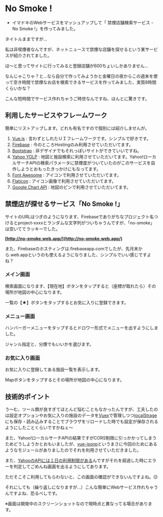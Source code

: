 # No Smoke !

- イマドキのWebサービスをマッシュアップして「 禁煙店舗検索サービス - No Smoke !」を作ってみました。

タイトルままですが...

私は非喫煙者なんですが、ネットニュースで禁煙な店舗を探せるという某サービスが紹介されてました。

ほ〜と思ってサイトに行ってみると登録店舗が600ちょいしかありません...

なんじゃこりゃ？と...なら自分で作ってみようかと金曜日の夜からこの週末を使って空き時間で禁煙なお店を検索できるサービスを作ってみました、実質8時間くらいかな？

こんな短時間でサービス作れちゃうご時世なんですね、ほんとに驚きです。

## 利用したサービスやフレームワーク

簡単にリストアップします。どれも有名ですので個別には紹介しませんが。

1. [Vue.js](https://jp.vuejs.org/) : 言わずとしれたＵＩフレームワークです。シンプルで好きです。
2. [Firebase](https://firebase.google.com/?hl=ja) : 今のところHostingのみ利用させていただいてます。
3. [Bootstrap](https://getbootstrap.com/) : 非デザイナでもそれっぽいサイトができていいですね。
4. [Yahoo YOLP](https://developer.yahoo.co.jp/webapi/map) : 地図と施設検索に利用させていただいてます。Yahoo!ローカルサーチAPIの検索パラメータに禁煙度がついていたのがこのサービスを自作しようとおもったきっかけにもなってます。
5. [Font Awesome](https://fontawesome.com/) : アイコンで利用させていただいてます。
6. [Flaticon](https://www.flaticon.com/) : アイコン画像で利用させていただいてます。
7. [Google Chart API](https://developers.google.com/chart/image/docs/gallery/dynamic_icons) : 地図のピンで利用させていただいてます。

## 禁煙店が探せるサービス「No Smoke !」

サイトのURLはつぎのようになります、Firebaseでありがちなプロジェクト名つけるとproject-xxxxとランダムな文字列がついちゃうんですが、「no-smoke」は空いててラッキーでした。

**[http://no-smoke.web.app/](http://no-smoke.web.app/)**

また、Firebaseのホスティングは.firebaseapp.comでしたが、先月末から.web.appというのも使えるようになりました、シンプルでいい感じですよね？

### メイン画面

検索画面になります、【現在地】ボタンをタップすると（座標が取れたら）その場所が地図の中心になります。

一覧の【★】ボタンをタップするとお気に入りに登録できます。

### メニュー画面

ハンバーガーメニューをタップするとドロワー形式でメニューを出すようにしました。

ジャンル指定と、分煙でもいいかを選びます。

### お気に入り画面

お気に入りに登録してある施設一覧を表示します。

Mapボタンをタップするとその場所が地図の中心になります。

## 技術的ポイント

う〜む、ツール類が良すぎてほとんど悩むこともなかったんですが、工夫したのは設定オプションやお気に入りの施設のデータを[Vuex](https://vuex.vuejs.org/ja/)で管理しつつ[localStrage](https://developer.mozilla.org/ja/docs/Web/API/Window/localStorage)にも保存・読み込みすることでブラウザをリロードした時でも設定が保存されるようにしたことくらいですかねぇ〜

また、Yahoo!ローカルサーチAPIの結果ですがCORS制限に引っかかってしまうためどうしようかとおもいましたが、[vue-jsonp](https://www.npmjs.com/package/vue-jsonp)というまさに今回のためにあるようなモジュールがありましたのでそれを利用させていただきました。

また、[YahooのAPIには１日の利用制限がある](https://developer.yahoo.co.jp/appendix/rate.html)んですがそれを超過した時にエラーを判定してごめんね画面を出るようにしてあります。

ただそこそこ利用してもらわないと、この画面の確認ができないんですよね。😉

それにしても（繰り返しになりますが...）こんな簡単にWebサービス作れちゃうんですよね、恐るべしです。

※画面は開発中のスクリーンショットなので現時点と異なってる場合があります。
